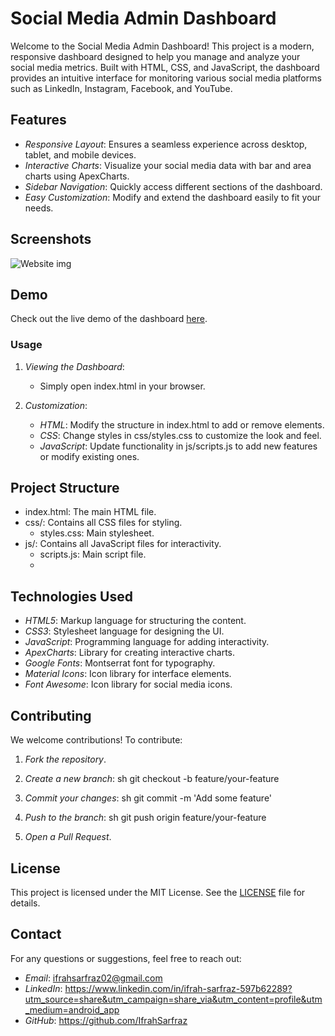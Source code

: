 

# Social Media Admin Dashboard

Welcome to the Social Media Admin Dashboard! This project is a modern, responsive dashboard designed to help you manage and analyze your social media metrics. Built with HTML, CSS, and JavaScript, the dashboard provides an intuitive interface for monitoring various social media platforms such as LinkedIn, Instagram, Facebook, and YouTube.

## Features

- *Responsive Layout*: Ensures a seamless experience across desktop, tablet, and mobile devices.
- *Interactive Charts*: Visualize your social media data with bar and area charts using ApexCharts.
- *Sidebar Navigation*: Quickly access different sections of the dashboard.
- *Easy Customization*: Modify and extend the dashboard easily to fit your needs.

## Screenshots
![Website img](https://github.com/user-attachments/assets/8e715ded-3e0b-4d00-9c3e-252a6d9650a2)

## Demo

Check out the live demo of the dashboard [here](https://your-demo-link.com).


### Usage

1. *Viewing the Dashboard*:
    - Simply open index.html in your browser.

2. *Customization*:
    - *HTML*: Modify the structure in index.html to add or remove elements.
    - *CSS*: Change styles in css/styles.css to customize the look and feel.
    - *JavaScript*: Update functionality in js/scripts.js to add new features or modify existing ones.

## Project Structure

- index.html: The main HTML file.
- css/: Contains all CSS files for styling.
  - styles.css: Main stylesheet.
- js/: Contains all JavaScript files for interactivity.
  - scripts.js: Main script file.
  - 
## Technologies Used

- *HTML5*: Markup language for structuring the content.
- *CSS3*: Stylesheet language for designing the UI.
- *JavaScript*: Programming language for adding interactivity.
- *ApexCharts*: Library for creating interactive charts.
- *Google Fonts*: Montserrat font for typography.
- *Material Icons*: Icon library for interface elements.
- *Font Awesome*: Icon library for social media icons.

## Contributing

We welcome contributions! To contribute:

1. *Fork the repository*.
2. *Create a new branch*:
    sh
    git checkout -b feature/your-feature
    
3. *Commit your changes*:
    sh
    git commit -m 'Add some feature'
    
4. *Push to the branch*:
    sh
    git push origin feature/your-feature
    
5. *Open a Pull Request*.

## License

This project is licensed under the MIT License. See the [LICENSE](LICENSE) file for details.

## Contact

For any questions or suggestions, feel free to reach out:

- *Email*: ifrahsarfraz02@gmail.com
- *LinkedIn*: https://www.linkedin.com/in/ifrah-sarfraz-597b62289?utm_source=share&utm_campaign=share_via&utm_content=profile&utm_medium=android_app 
- *GitHub*: https://github.com/IfrahSarfraz
